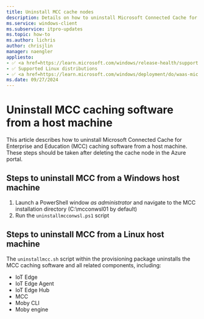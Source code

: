 ```yaml
---
title: Uninstall MCC cache nodes
description: Details on how to uninstall Microsoft Connected Cache for Enterprise and Education (MCC) from a host machine.
ms.service: windows-client
ms.subservice: itpro-updates
ms.topic: how-to
ms.author: lichris
author: chrisjlin
manager: naengler
appliesto: 
- ✅ <a href=https://learn.microsoft.com/windows/release-health/supported-versions-windows-client target=_blank>Windows 11</a>
- ✅ Supported Linux distributions
- ✅ <a href=https://learn.microsoft.com/windows/deployment/do/waas-microsoft-connected-cache target=_blank>Microsoft Connected Cache for Enterprise and Education</a> 
ms.date: 09/27/2024
---
```


# Uninstall MCC caching software from a host machine

This article describes how to uninstall Microsoft Connected Cache for Enterprise and Education (MCC) caching software from a host machine. These steps should be taken after deleting the cache node in the Azure portal.

## Steps to uninstall MCC from a Windows host machine

1. Launch a PowerShell window *as administrator* and navigate to the MCC installation directory (C:\mcconwsl01 by default)
1. Run the `uninstallmcconwsl.ps1` script

## Steps to uninstall MCC from a Linux host machine

The `uninstallmcc.sh` script within the provisioning package uninstalls the MCC caching software and all related components, including:

- IoT Edge
- IoT Edge Agent
- IoT Edge Hub
- MCC
- Moby CLI
- Moby engine
